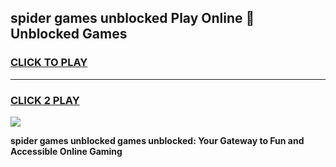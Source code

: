 
## spider games unblocked Play Online 👋 Unblocked Games
<h3>
<a href="https://premium.freeplayer.one?title=spider_games_unblocked&ref=19F">CLICK TO PLAY</a></h3>
<hr>

<h3>
<a href="https://premium.freeplayer.one?title=spider_games_unblocked&ref=19F">CLICK 2 PLAY</a>
  
</h3>

<a href="https://premium.freeplayer.one?title=spider_games_unblocked&ref=19F"><img src="https://clearcache.store/games.png"></a>


**spider games unblocked games unblocked: Your Gateway to Fun and Accessible Online Gaming**
